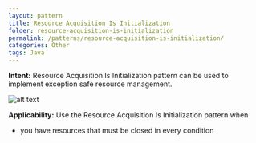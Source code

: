 ```yaml
---
layout: pattern
title: Resource Acquisition Is Initialization
folder: resource-acquisition-is-initialization
permalink: /patterns/resource-acquisition-is-initialization/
categories: Other
tags: Java
---
```


**Intent:** Resource Acquisition Is Initialization pattern can be used to implement exception safe resource management.

![alt text](./etc/resource-acquisition-is-initialization.png "Resource Acquisition Is Initialization")

**Applicability:** Use the Resource Acquisition Is Initialization pattern when

* you have resources that must be closed in every condition
